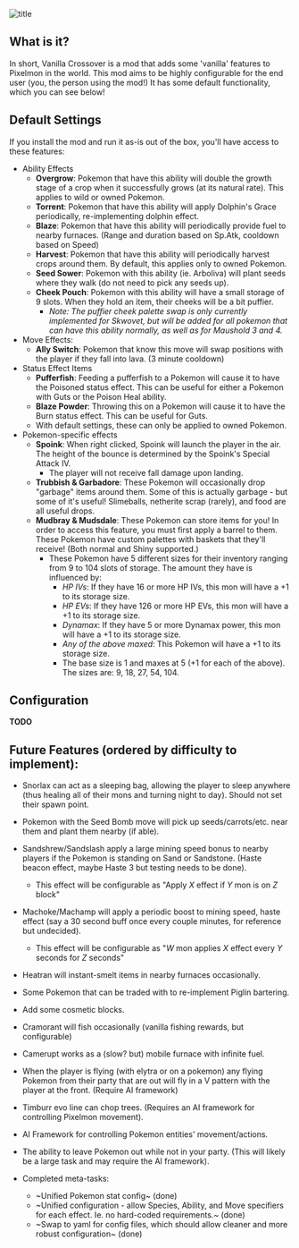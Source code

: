 ![title](https://github.com/user-attachments/assets/d1a2af1b-e610-44d2-b71a-b2f8fe51a3b0) 

## What is it?
In short, Vanilla Crossover is a mod that adds some 'vanilla' features to Pixelmon in the world. This mod aims to be highly configurable for the end user (you, the person using the mod!) It has some default functionality, which you can see below!

## Default Settings
If you install the mod and run it as-is out of the box, you'll have access to these features:

- Ability Effects
  - **Overgrow**: Pokemon that have this ability will double the growth stage of a crop when it successfully grows (at its natural rate). This applies to wild or owned Pokemon.
  - **Torrent**: Pokemon that have this ability will apply Dolphin's Grace periodically, re-implementing dolphin effect.
  - **Blaze**: Pokemon that have this ability will periodically provide fuel to nearby furnaces. (Range and duration based on Sp.Atk, cooldown based on Speed)
  - **Harvest**: Pokemon that have this ability will periodically harvest crops around them. By default, this applies only to owned Pokemon.
  - **Seed Sower**: Pokemon with this ability (ie. Arboliva) will plant seeds where they walk (do not need to pick any seeds up).
  - **Cheek Pouch**: Pokemon with this ability will have a small storage of 9 slots. When they hold an item, their cheeks will be a bit puffier.
    - *Note: The puffier cheek palette swap is only currently implemented for Skwovet, but will be added for all pokemon that can have this ability normally, as well as for Maushold 3 and 4.*
- Move Effects:
  - **Ally Switch**: Pokemon that know this move will swap positions with the player if they fall into lava. (3 minute cooldown)
- Status Effect Items
  - **Pufferfish**: Feeding a pufferfish to a Pokemon will cause it to have the Poisoned status effect. This can be useful for either a Pokemon with Guts or the Poison Heal ability.
  - **Blaze Powder**: Throwing this on a Pokemon will cause it to have the Burn status effect. This can be useful for Guts.
  - With default settings, these can only be applied to owned Pokemon.
- Pokemon-specific effects
  - **Spoink**: When right clicked, Spoink will launch the player in the air. The height of the bounce is determined by the Spoink's Special Attack IV.
    - The player will not receive fall damage upon landing.
  - **Trubbish & Garbadore**: These Pokemon will occasionally drop "garbage" items around them. Some of this is actually garbage - but some of it's useful! Slimeballs, netherite scrap (rarely), and food are all useful drops.
  - **Mudbray & Mudsdale**: These Pokemon can store items for you! In order to access this feature, you must first apply a barrel to them. These Pokemon have custom palettes with baskets that they'll receive! (Both normal and Shiny supported.)
    - These Pokemon have 5 different sizes for their inventory ranging from 9 to 104 slots of storage. The amount they have is influenced by:
      - *HP IVs*: If they have 16 or more HP IVs, this mon will have a +1 to its storage size.
      - *HP EVs*: If they have 126 or more HP EVs, this mon will have a +1 to its storage size.
      - *Dynamax*: If they have 5 or more Dynamax power, this mon will have a +1 to its storage size.
      - *Any of the above maxed*: This Pokemon will have a +1 to its storage size.
      - The base size is 1 and maxes at 5 (+1 for each of the above). The sizes are: 9, 18, 27, 54, 104. 

## Configuration
**TODO**

## Future Features (ordered by difficulty to implement):
  - Snorlax can act as a sleeping bag, allowing the player to sleep anywhere (thus healing all of their mons and turning night to day). Should not set their spawn point.
  - Pokemon with the Seed Bomb move will pick up seeds/carrots/etc. near them and plant them nearby (if able).
  - Sandshrew/Sandslash apply a large mining speed bonus to nearby players if the Pokemon is standing on Sand or Sandstone. (Haste beacon effect, maybe Haste 3 but testing needs to be done).
    - This effect will be configurable as "Apply *X* effect if *Y* mon is on *Z* block"
  - Machoke/Machamp will apply a periodic boost to mining speed, haste effect (say a 30 second buff once every couple minutes, for reference but undecided).
    - This effect will be configurable as "*W* mon applies *X* effect every *Y* seconds for *Z* seconds" 
  - Heatran will instant-smelt items in nearby furnaces occasionally.
  - Some Pokemon that can be traded with to re-implement Piglin bartering.
  - Add some cosmetic blocks.
  - Cramorant will fish occasionally (vanilla fishing rewards, but configurable)
  - Camerupt works as a (slow? but) mobile furnace with infinite fuel.
  - When the player is flying (with elytra or on a pokemon) any flying Pokemon from their party that are out will fly in a V pattern with the player at the front. (Require AI framework)
  - Timburr evo line can chop trees. (Requires an AI framework for controlling Pixelmon movement).
  - AI Framework for controlling Pokemon entities' movement/actions.
  - The ability to leave Pokemon out while not in your party. (This will likely be a large task and may require the AI framework).

- Completed meta-tasks:
  - ~Unified Pokemon stat config~ (done)
  - ~Unified configuration - allow Species, Ability, and Move specifiers for each effect. Ie. no hard-coded requirements.~ (done)
  - ~Swap to yaml for config files, which should allow cleaner and more robust configuration~ (done)
